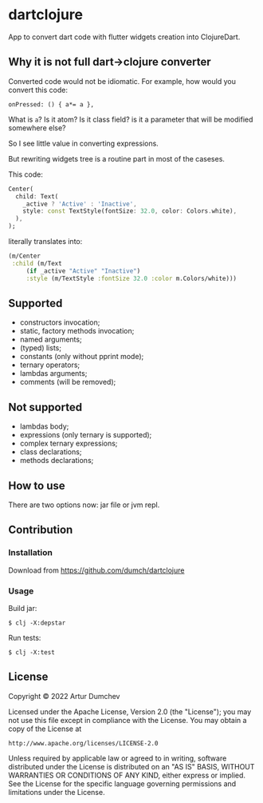 # dartclojure

App to convert dart code with flutter widgets creation into
ClojureDart.

## Why it is not full dart->clojure converter

Converted code would not be idiomatic. For example, how would 
you convert this code:

```dart?
onPressed: () { a*= a },
```

What is `a`? Is it atom? Is it class field? is it a parameter that 
will be modified somewhere else? 

So I see little value in converting expressions.

But rewriting widgets tree is a routine part in most of the 
caseses.

This code:

```dart 
Center(
  child: Text(
    _active ? 'Active' : 'Inactive',
    style: const TextStyle(fontSize: 32.0, color: Colors.white),
  ),
);
```

literally translates into:

```clojure
(m/Center
 :child (m/Text
     (if _active "Active" "Inactive")
     :style (m/TextStyle :fontSize 32.0 :color m.Colors/white)))
```

## Supported

- constructors invocation;
- static, factory methods invocation;
- named arguments;
- (typed) lists;
- constants (only without pprint mode);
- ternary operators;
- lambdas arguments;
- comments (will be removed);

## Not supported

- lambdas body;
- expressions (only ternary is supported);
- complex ternary expressions;
- class declarations;
- methods declarations;

## How to use

There are two options now: jar file or jvm repl.

## Contribution

### Installation

Download from https://github.com/dumch/dartclojure

### Usage

Build jar:
  
    $ clj -X:depstar

Run tests:

    $ clj -X:test

## License

Copyright © 2022 Artur Dumchev

Licensed under the Apache License, Version 2.0 (the "License");
you may not use this file except in compliance with the License.
You may obtain a copy of the License at

    http://www.apache.org/licenses/LICENSE-2.0

Unless required by applicable law or agreed to in writing, software
distributed under the License is distributed on an "AS IS" BASIS,
WITHOUT WARRANTIES OR CONDITIONS OF ANY KIND, either express or implied.
See the License for the specific language governing permissions and
limitations under the License.

[1]: https://github.com/Tensegritics/ClojureDart/blob/main/doc/flutter-helpers.md
